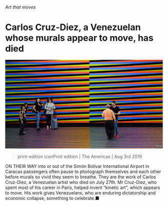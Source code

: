 ###### Art that moves

# Carlos Cruz-Diez, a Venezuelan whose murals appear to move, has died 

![image](images/20190803_AMP002_0.jpg) 

> print-edition iconPrint edition | The Americas | Aug 3rd 2019 

ON THEIR WAY into or out of the Simón Bolívar International Airport in Caracas passengers often pause to photograph themselves and each other before murals so vivid they seem to breathe. They are the work of Carlos Cruz-Diez, a Venezuelan artist who died on July 27th. Mr Cruz-Diez, who spent most of his career in Paris, helped invent “kinetic art”, which appears to move. His work gives Venezuelans, who are enduring dictatorship and economic collapse, something to celebrate.■ 

